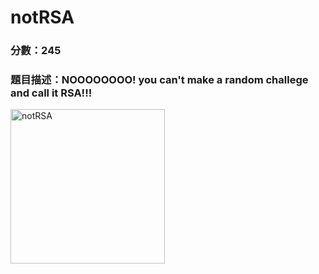 # notRSA
### 分數：245
### 題目描述：NOOOOOOOO! you can't make a random challege and call it RSA!!!  
<img width="247" alt="notRSA" src="https://user-images.githubusercontent.com/90737813/149651484-c86556f6-4812-4260-b515-18815d66ac38.png">

